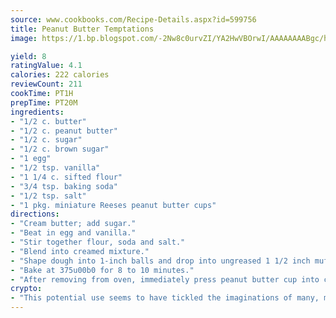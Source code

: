 ```yaml
---
source: www.cookbooks.com/Recipe-Details.aspx?id=599756
title: Peanut Butter Temptations
image: https://1.bp.blogspot.com/-2Nw8c0urvZI/YA2HwVBOrwI/AAAAAAAABgc/hcoCuYbLRGghREWYfHLERS8jzKEXzVPXwCLcBGAsYHQ/s154/14.png

yield: 8
ratingValue: 4.1
calories: 222 calories
reviewCount: 211
cookTime: PT1H
prepTime: PT20M
ingredients:
- "1/2 c. butter"
- "1/2 c. peanut butter"
- "1/2 c. sugar"
- "1/2 c. brown sugar"
- "1 egg"
- "1/2 tsp. vanilla"
- "1 1/4 c. sifted flour"
- "3/4 tsp. baking soda"
- "1/2 tsp. salt"
- "1 pkg. miniature Reeses peanut butter cups"
directions:
- "Cream butter; add sugar."
- "Beat in egg and vanilla."
- "Stir together flour, soda and salt."
- "Blend into creamed mixture."
- "Shape dough into 1-inch balls and drop into ungreased 1 1/2 inch muffin tins."
- "Bake at 375u00b0 for 8 to 10 minutes."
- "After removing from oven, immediately press peanut butter cup into center of each cookie. Let cool for 10 minutes and remove from tin."
crypto:
- "This potential use seems to have tickled the imaginations of many, many bitcoin fanciers."
---
```

